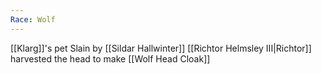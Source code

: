 ```yaml
---
Race: Wolf
---
```

[[Klarg]]'s pet
Slain by [[Sildar Hallwinter]]
[[Richtor Helmsley III|Richtor]] harvested the head to make [[Wolf Head Cloak]]